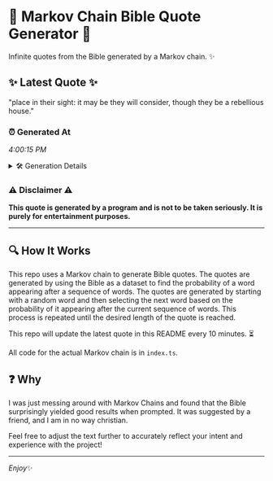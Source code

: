 # 📖 Markov Chain Bible Quote Generator 📖

Infinite quotes from the Bible generated by a Markov chain. ✨

## ✨ Latest Quote ✨
"place in their sight: it may be they will consider, though they be a rebellious house."

### ⏰ Generated At
*4:00:15 PM*

<details>
    <summary>🛠️ Generation Details</summary>
    <p>
        <strong>🌱 Seed:</strong> place<br>
        <strong>🔄 Iterations:</strong> 15<br>
        <strong>📜 Context History:</strong><br>[ place ]: in<br>[ place, in ]: their<br>[ place, in, their ]: sight:<br>[ place, in, their, sight: ]: it<br>[ place, in, their, sight:, it ]: may<br>[ place, in, their, sight:, it, may ]: be<br>[ in, their, sight:, it, may, be ]: they<br>[ their, sight:, it, may, be, they ]: will<br>[ sight:, it, may, be, they, will ]: consider,<br>[ it, may, be, they, will, consider, ]: though<br>[ may, be, they, will, consider,, though ]: they<br>[ be, they, will, consider,, though, they ]: be<br>[ they, will, consider,, though, they, be ]: a<br>[ will, consider,, though, they, be, a ]: rebellious<br>[ consider,, though, they, be, a, rebellious ]: house.<br>
    </p>
</details>

### ⚠️ Disclaimer ⚠️
**This quote is generated by a program and is not to be taken seriously. It is purely for entertainment purposes.**

---

## 🔍 How It Works

This repo uses a Markov chain to generate Bible quotes. The quotes are generated by using the Bible as a dataset to find the probability of a word appearing after a sequence of words. The quotes are generated by starting with a random word and then selecting the next word based on the probability of it appearing after the current sequence of words. This process is repeated until the desired length of the quote is reached.

This repo will update the latest quote in this README every 10 minutes. ⏳

All code for the actual Markov chain is in `index.ts`.

## ❓ Why

I was just messing around with Markov Chains and found that the Bible surprisingly yielded good results when prompted. 
It was suggested by a friend, and I am in no way christian.

Feel free to adjust the text further to accurately reflect your intent and experience with the project!

---

*Enjoy*✨
